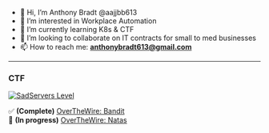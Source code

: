 - 👋 Hi, I’m Anthony Bradt @aajjbb613  
- 👀 I’m interested in Workplace Automation  
- 🌱 I’m currently learning K8s & CTF
- 💞️ I’m looking to collaborate on IT contracts for small to med businesses  
- 📫 How to reach me: **anthonybradt613@gmail.com**

---

### CTF

[![SadServers Level](https://img.shields.io/badge/SadServers-Master-FF6D00?style=for-the-badge&labelColor=FFC400&logo=kubernetes&logoColor=1A237E&logoSize=auto)](https://sadservers.com)

✅ **(Complete)** [OverTheWire: Bandit](https://overthewire.org/wargames/bandit/)  
🚧 **(In progress)** [OverTheWire: Natas](https://overthewire.org/wargames/natas/)


<!---
NoLivesMatter420/NoLivesMatter420 is a ✨ special ✨ repository because its `README.md` (this file) appears on your GitHub profile.
You can click the Preview link to take a look at your changes.
--->
